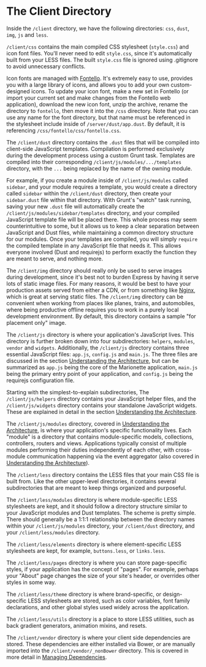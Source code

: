 # The Client Directory

Inside the `/client` directory, we have the following directories: `css`, `dust`, `img`, `js` and `less`. 

`/client/css` contains the main compiled CSS stylesheet (`style.css`) and icon font files. You'll never need to edit `style.css`, since it's automatically built from your LESS files. The built `style.css` file is ignored using .gitignore to avoid unnecessary conflicts.

Icon fonts are managed with [Fontello](http://fontello.com/). It's extremely easy to use, provides you with a large library of icons, and allows you to add your own custom-designed icons. To update your icon font, make a new set in Fontello (or import your current set and make changes from the Fontello web application), download the new icon font, unzip the archive, rename the directory to `fontello`, then move it into the `/css` directory. Note that you can use any name for the font directory, but that name must be referenced in the stylesheet include inside of `/server/dust/app.dust`. By default, it is referencing `/css/fontello/css/fontello.css`.

The `/client/dust` directory contains the `.dust` files that will be compiled into client-side JavaScript templates. Compilation is performed exclusively during the development process using a custom Grunt task. Templates are compiled into their corresponding `/client/js/modules/.../templates` directory, with the `...` being replaced by the name of the owning module.

For example, if you create a module inside of `/client/js/modules` called `sidebar`, and your module requires a template, you would create a directory called `sidebar` within the `/client/dust` directory, then create your `sidebar.dust` file within that directory. With Grunt's "watch" task running, saving your new `.dust` file will automatically create the `/client/js/modules/sidebar/templates` directory, and your compiled JavaScript template file will be placed there. This whole process may seem counterintuitive to some, but it allows us to keep a clear separation between JavaScript and Dust files, while maintaining a common directory structure for our modules. Once your templates are compiled, you will simply `require` the compiled template in any JavaScript file that needs it. This allows everyone involved (Dust and requirejs) to perform exactly the function they are meant to serve, and nothing more.

The `/client/img` directory should really only be used to serve images during development, since it's best not to burden Express by having it serve lots of static image files. For many reasons, it would be best to have your production assets served from either a CDN, or from something like [Nginx](http://wiki.nginx.org/Main), which is great at serving static files. The `/client/img` directory can be convenient when working from places like planes, trains, and automobiles, where being productive offline requires you to work in a purely local development environment. By default, this directory contains a sample "for placement only" image.

The `/client/js` directory is where your application's JavaScript lives. This directory is further broken down into four subdirectories: `helpers`, `modules`, `vendor` and `widgets`. Additionally, the `/client/js` directory contains three essential JavaScript files: `app.js`, `config.js` and `main.js`. The three files are discussed in the section [Understanding the Architecture](https://github.com/justinsisley/Mercenary/wiki/Understanding-the-Architecture), but can be summarized as `app.js` being the core of the Marionette application, `main.js` being the primary entry point of your application, and `config.js` being the requirejs configuration file.

Starting with the simplest-to-explain subdirectories, The `/client/js/helpers` directory contains your JavaScript helper files, and the `/client/js/widgets` directory contains your standalone JavaScript widgets. These are explained in detail in the section [Understanding the Architecture](https://github.com/justinsisley/Mercenary/wiki/Understanding-the-Architecture).

The `/client/js/modules` directory, covered in [Understanding the Architecture](https://github.com/justinsisley/Mercenary/wiki/Understanding-the-Architecture), is where your application's specific functionality lives. Each "module" is a directory that contains module-specific models, collections, controllers, routers and views. Applications typically consist of multiple modules performing their duties independently of each other, with cross-module communication happening via the event aggregator (also covered in [Understanding the Architecture](https://github.com/justinsisley/Mercenary/wiki/Understanding-the-Architecture)).

The `/client/less` directory contains the LESS files that your main CSS file is built from. Like the other upper-level directories, it contains several subdirectories that are meant to keep things organized and purposeful.

The `/client/less/modules` directory is where module-specific LESS stylesheets are kept, and it should follow a directory structure similar to your JavaScript modules and Dust templates. The scheme is pretty simple. There should generally be a 1:1:1 relationship between the directory names within your `/client/js/modules` directory, your `/client/dust` directory, and your `/client/less/modules` directory.

The `/client/less/elements` directory is where element-specific LESS stylesheets are kept, for example, `buttons.less`, or `links.less`.

The `/client/less/pages` directory is where you can store page-specific styles, if your application has the concept of "pages". For example, perhaps your "About" page changes the size of your site's header, or overrides other styles in some way.

The `/client/less/theme` directory is where brand-specific, or design-specific LESS stylesheets are stored, such as color variables, font family declarations, and other global styles used widely across the application.

The `/client/less/utils` directory is a place to store LESS utilities, such as back gradient generators, animation mixins, and resets.

The `/client/vendor` directory is where your client side dependencies are stored. These dependencies are either installed via Bower, or are manually imported into the `/client/vendor/_nonBower` directory. This is covered in more detail in [Managing Dependencies](https://github.com/justinsisley/Mercenary/wiki/Managing-Dependencies).